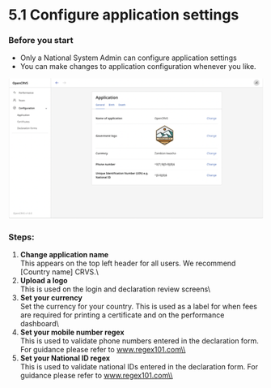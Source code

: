 # 5.1 Configure application settings

### Before you start

* Only a National System Admin can configure application settings
* You can make changes to application configuration whenever you like.

![](../../.gitbook/assets/app-config.png)

### **Steps:**

1. **Change application name**\
   This appears on the top left header for all users. We recommend \[Country name] CRVS.\\
2. **Upload a logo**\
   This is used on the login and declaration review screens\\
3. **Set your currency**\
   Set the currency for your country. This is used as a label for when fees are required for printing a certificate and on the performance dashboard\\
4. **Set your mobile number regex**\
   This is used to validate phone numbers entered in the declaration form. For guidance please refer to www.regex101.com\\
5. **Set your National ID regex**\
   This is used to validate national IDs entered in the declaration form. For guidance please refer to www.regex101.com\\

